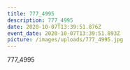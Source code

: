 ```yaml
---
title: 777_4995
description: 777_4995
date: 2020-10-07T13:39:51.876Z
event_date: 2020-10-07T13:39:51.893Z
picture: /images/uploads/777_4995.jpg
---
```

777_4995